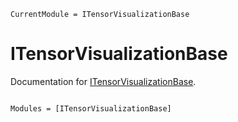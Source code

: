 ```@meta
CurrentModule = ITensorVisualizationBase
```

# ITensorVisualizationBase

Documentation for [ITensorVisualizationBase](https://github.com/ITensor/ITensorVisualizationBase.jl).

```@index
```

```@autodocs
Modules = [ITensorVisualizationBase]
```
